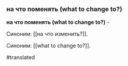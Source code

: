 ### на что поменять (what to change to?)

**на что поменять (what to change to?)** -

Синоним: [[на что изменить?]].

Синоним: [[what to change to?]].

#translated
